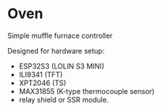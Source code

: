 # Oven
Simple muffle furnace controller

Designed for hardware setup:
- ESP32S3 (LOLIN S3 MINI)
- ILI9341 (TFT)
- XPT2046 (TS)
- MAX31855 (K-type thermocouple sensor)
- relay shield or SSR module.
